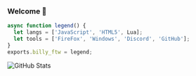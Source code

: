 ### Welcome 🍇
<!--
**BillyFTWw/BillyFTWw** is a ✨ _special_ ✨ repository because its `README.md` (this file) appears on your GitHub profile.

Here are some ideas to get you started:

- 🌱 I’m currently learning ...
- 👯 I’m looking to collaborate on ...
- 🤔 I’m looking for help with ...
- 💬 Ask me about ...
- 📫 How to reach me: ...
- 😄 Pronouns: ...
- ⚡ Fun fact: ...
-->

```js
async function legend() {
  let langs = ['JavaScript', 'HTML5', Lua];
  let tools = ['FireFox', 'Windows', 'Discord', 'GitHub'];
}
exports.billy_ftw = legend;
```

![GitHub Stats](https://github-readme-stats.vercel.app/api?username=BillyFTWw&theme=tokyonight) 
